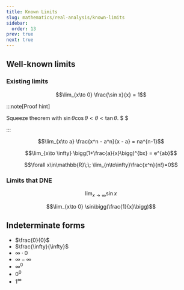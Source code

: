```yaml
---
title: Known Limits
slug: mathematics/real-analysis/known-limits
sidebar:
  order: 13
prev: true
next: true
---
```


## Well-known limits

### Existing limits

```math
\lim_{x\to 0} \frac{\sin x}{x} = 1
```

:::note[Proof hint]

Squeeze theorem with $\sin \theta \cos \theta \lt \theta \lt \tan\theta$. $ $

:::

```math
\lim_{x\to a} \frac{x^n - a^n}{x - a} = na^{n-1}
```

```math
\lim_{x\to \infty} \bigg(1+\frac{a}{x}\bigg)^{bx} = e^{ab}
```

```math
\forall x\in\mathbb{R}\;\;
\lim_{n\to\infty}\frac{x^n}{n!}=0
```

### Limits that DNE

```math
\lim_{x\to \infty} \sin x
```

```math
\lim_{x\to 0} \sin\bigg(\frac{1}{x}\bigg)
```

## Indeterminate forms

- $\frac{0}{0}$
- $\frac{\infty}{\infty}$
- $\infty\cdot0$
- $\infty-\infty$
- $\infty^{0}$
- $0^0$
- $1^\infty$
